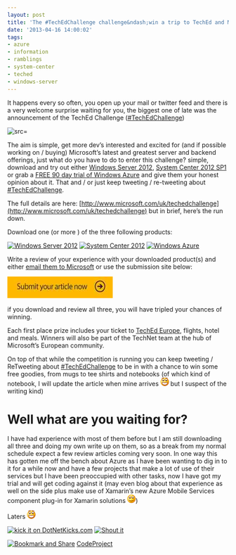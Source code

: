 ```yaml
---
layout: post
title: 'The #TechEdChallenge challenge&ndash;win a trip to TechEd and More'
date: '2013-04-16 14:00:02'
tags:
- azure
- information
- ramblings
- system-center
- teched
- windows-server
---
```


It happens every so often, you open up your mail or twitter feed and there is a very welcome surprise waiting for you, the biggest one of late was the announcement of the TechEd Challenge ([#TechEdChallenge](https://twitter.com/search?q=%23TechEdChallenge))

![src=]()

The aim is simple, get more dev’s interested and excited for (and if possible working on / buying) Microsoft’s latest and greatest server and backend offerings, just what do you have to do to enter this challenge?  simple, download and try out either [Windows Server 2012](http://www.microsoft.com/en-us/server-cloud/windows-server/), [System Center 2012 SP1](http://www.microsoft.com/en-us/server-cloud/system-center/default) or grab a [FREE 90 day trial of Windows Azure](http://www.windowsazure.com/en-us/pricing/free-trial/) and give them your honest opinion about it.  That and / or just keep tweeting / re-tweeting about [#TechEdChallenge](https://twitter.com/search?q=%23TechEdChallenge).

The full details are here: [http://www.microsoft.com/uk/techedchallenge](http://www.microsoft.com/uk/techedchallenge) but in brief, here’s the run down.

Download one (or more ) of the three following products:

[![Windows Server 2012](http://www.microsoft.com/uk/techedchallenge/images/server2012.jpg)](http://www.microsoft.com/click/services/Redirect2.ashx?CR_CC=200201556&CR_EAC=300089844) [![System Center 2012](http://www.microsoft.com/uk/techedchallenge/images/syscenter.jpg)](http://www.microsoft.com/click/services/Redirect2.ashx?CR_CC=200201556&CR_EAC=300089846) [![Windows Azure](http://www.microsoft.com/uk/techedchallenge/images/azure.jpg)](http://www.microsoft.com/click/services/Redirect2.ashx?CR_CC=200201556&CR_EAC=300089851)

Write a review of your experience with your downloaded product(s) and either [email them to Microsoft](mailto:ukitpro@microsoft.com?subject=TechEd) or use the submission site below:

[![image](/Images/wordpress/2013/04/image.png "image")](http://www.microsoft.com/click/services/Redirect2.ashx?CR_CC=200201556&CR_EAC=300089847)

if you download and review all three, you will have tripled your chances of winning.

Each first place prize includes your ticket to [TechEd Europe](http://www.microsoft.com/click/services/Redirect2.ashx?CR_CC=200201556&CR_EAC=300089843), flights, hotel and meals. Winners will also be part of the TechNet team at the hub of Microsoft’s European community.

On top of that while the competition is running you can keep tweeting / ReTweeting about [#TechEdChallenge](https://twitter.com/search?q=%23TechEdChallenge) to be in with a chance to win some free goodies, from mugs to tee shirts and notebooks (of which kind of notebook, I will update the article when mine arrives ![Open-mouthed smile](/Images/wordpress/2013/04/wlEmoticon-openmouthedsmile1.png) but I suspect of the writing kind)

# Well what are you waiting for?

I have had experience with most of them before but I am still downloading all three and doing my own write up on them, so as a break from my normal schedule expect a few review articles coming very soon.  In one way this has gotten me off the bench about Azure as I have been wanting to dig in to it for a while now and have a few projects that make a lot of use of their services but I have been preoccupied with other tasks, now I have got my trial and will get coding against it (may even blog about that experience as well on the side plus make use of Xamarin’s new Azure Mobile Services component plug-in for Xamarin solutions ![Smile](/Images/wordpress/2013/04/wlEmoticon-smile.png))

Laters ![Open-mouthed smile](/Images/wordpress/2013/04/wlEmoticon-openmouthedsmile1.png)

[![kick it on DotNetKicks.com](http://www.dotnetkicks.com/Services/Images/KickItImageGenerator.ashx?url=http://darkgenesis.zenithmoon.com/the-techedchallenge-challengewin-a-trip-to-teched-and-more/&bgcolor=6600FF)](http://www.dotnetkicks.com/kick/?url=http://darkgenesis.zenithmoon.com/the-techedchallenge-challengewin-a-trip-to-teched-and-more/) [![Shout it](http://dotnetshoutout.com/image.axd?url=http://darkgenesis.zenithmoon.com/the-techedchallenge-challengewin-a-trip-to-teched-and-more/)](http://dotnetshoutout.com/Submit?url=http://darkgenesis.zenithmoon.com/the-techedchallenge-challengewin-a-trip-to-teched-and-more/)<script type="text/javascript">// <![CDATA[
var dzone_url = 'http://darkgenesis.zenithmoon.com/the-techedchallenge-challengewin-a-trip-to-teched-and-more/';
// ]]></script>  
<script type="text/javascript">// <![CDATA[
var dzone_title = 'The #TechEdChallenge challenge–win a trip to TechEd and More';
// ]]></script>  
<script type="text/javascript">// <![CDATA[
var dzone_blurb = 'The #TechEdChallenge challenge–win a trip to TechEd and More';
// ]]></script>  
<script type="text/javascript">// <![CDATA[
var dzone_style = '2';
// ]]></script>  
<script type="text/javascript" src="http://widgets.dzone.com/links/widgets/zoneit.js" language="javascript"></script><script type="text/javascript">// <![CDATA[
var addthis_pub="runxc1";
// ]]></script>[![Bookmark and Share](http://s7.addthis.com/static/btn/lg-share-en.gif)](http://www.addthis.com/bookmark.php?v=20)  <script type="text/javascript" src="http://s7.addthis.com/js/200/addthis_widget.js"></script>[CodeProject](http://www.codeproject.com/script/Articles/BlogFeedList?amid=9502591)
